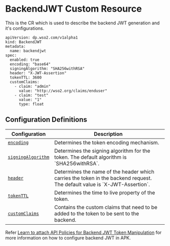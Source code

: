 # BackendJWT Custom Resource

 This is the CR which is used to describe the backend JWT generation and it's configurations.

```
apiVersion: dp.wso2.com/v1alpha1
kind: BackendJWT
metadata:
  name: backendjwt
spec:
  enabled: true
  encoding: "base64"
  signingAlgorithm: "SHA256withRSA"
  header: "X-JWT-Assertion"
  tokenTTL: 3600
  customClaims:
    - claim: "admin"
      value: "http://wso2.org/claims/enduser"
    - claim: "test"
      value: "1"
      type: float
```

## Configuration Definitions

  <table>
    <thead>
      <tr>
        <th>Configuration</th>
        <th>Description</th>
      </tr>
    </thead>
    <tbody>
      <tr>
        <td style="white-space: nowrap;"><a href="#encoding"><code>encoding</code></a></td>
        <td>Determines the token encoding mechanism.</td>
      </tr>
      <tr>
        <td style="white-space: nowrap;"><a href="#signingAlgorithm"><code>signingAlgorithm</code></a></td>
        <td>Determines the signing algorithm for the token. The default algorithm is `SHA256withRSA`.</td>
      </tr>
      <tr>
        <td style="white-space: nowrap;"><a href="#header"><code>header</code></a></td>
        <td>Determines the name of the header which carries the token in the backend request. The default value is `X-JWT-Assertion`.</td>
      </tr>
      <tr>
        <td style="white-space: nowrap;"><a href="#tokenTTL"><code>tokenTTL</code></a></td>
        <td>Determines the time to live property of the token.</td>
      </tr>
      <tr>
        <td style="white-space: nowrap;"><a href="#customClaims"><code>customClaims</code></a></td>
        <td>Contains the custom claims that need to be added to the token to be sent to the backend.</td>
      </tr>
    </tbody>
  </table>

Refer [Learn to attach API Policies for Backend JWT Token Manipulation](../create-api/create-and-attach-api-policies/backend-jwt-token-manipulation/backend-jwt-token-manipulation-via-crs.md) for more information on how to configure backend JWT in APK.